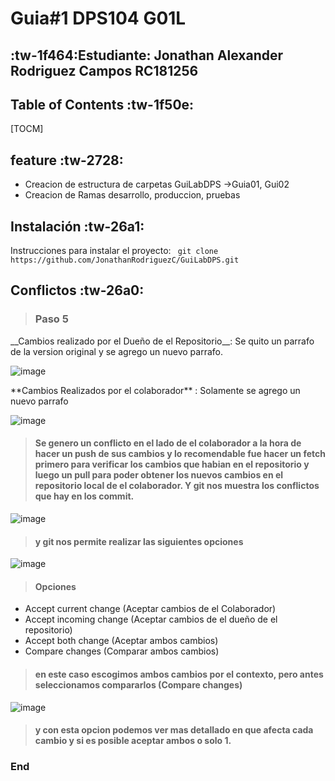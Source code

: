 # Guia#1 DPS104 G01L
## :tw-1f464:Estudiante: Jonathan Alexander Rodriguez Campos RC181256

## Table of Contents :tw-1f50e:
[TOCM]
## feature :tw-2728:
- Creacion de estructura de carpetas GuiLabDPS ->Guia01, Gui02
- Creacion de Ramas desarrollo, produccion, pruebas

## Instalación :tw-26a1:
Instrucciones para instalar el proyecto:
` git clone https://github.com/JonathanRodriguezC/GuiLabDPS.git`

## Conflictos :tw-26a0:
> ### Paso 5
<p>
  __Cambios realizado por el Dueño de el Repositorio__: Se quito un parrafo de la version original y  se agrego un nuevo parrafo. 
</p>

![image](https://github.com/JonathanRodriguezC/GuiLabDPS/assets/89150664/518579a5-161a-4baf-8046-385614f60676)
<p>
 **Cambios Realizados por el colaborador** : Solamente se agrego un nuevo parrafo
</p>

![image](https://github.com/JonathanRodriguezC/GuiLabDPS/assets/89150664/650e79a3-cd84-459d-a932-52ae4e7bfaf3)

> #### Se genero un conflicto en el lado de el colaborador a la hora de hacer un push de sus cambios y lo recomendable fue hacer un fetch primero para verificar los cambios que habian en el repositorio y luego un pull para poder obtener los nuevos cambios en el repositorio local de el colaborador. Y git nos muestra los conflictos que hay en los commit.

![image](https://github.com/JonathanRodriguezC/GuiLabDPS/assets/89150664/e004da17-cd09-493b-9afa-a74d4f7a0b30)

>#### y git nos permite realizar las siguientes opciones
![image](https://github.com/JonathanRodriguezC/GuiLabDPS/assets/89150664/2a0ca824-f656-423a-844e-3480f71e8a55)

>#### Opciones 

* Accept current change (Aceptar cambios de el Colaborador)
* Accept incoming change (Aceptar cambios de el dueño de el repositorio)
* Accept both change (Aceptar ambos cambios)
* Compare changes (Comparar ambos cambios)

>#### en este caso escogimos ambos cambios por el contexto, pero antes seleccionamos compararlos  (Compare changes)


![image](https://github.com/JonathanRodriguezC/GuiLabDPS/assets/89150664/a6242b07-cf1a-403e-b78e-ce293b8e6c39)


>#### y con esta opcion podemos ver mas detallado en que afecta cada cambio y si es posible aceptar ambos o solo 1.

### End